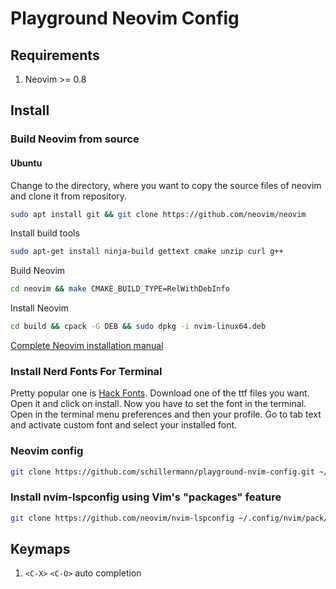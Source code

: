 # Playground Neovim Config

## Requirements
1. Neovim >= 0.8

## Install
### Build Neovim from source
#### Ubuntu
Change to the directory, where you want to copy the source files of neovim and clone it from repository.
```sh
sudo apt install git && git clone https://github.com/neovim/neovim
```

Install build tools
```sh
sudo apt-get install ninja-build gettext cmake unzip curl g++
```

Build Neovim
```sh
cd neovim && make CMAKE_BUILD_TYPE=RelWithDebInfo
```

Install Neovim
```sh
cd build && cpack -G DEB && sudo dpkg -i nvim-linux64.deb
```
[Complete Neovim installation manual](https://github.com/neovim/neovim/wiki/Building-Neovim)

### Install Nerd Fonts For Terminal
Pretty popular one is [Hack Fonts](https://github.com/ryanoasis/nerd-fonts/tree/master/patched-fonts/Hack).
Download one of the ttf files you want.
Open it and click on install.
Now you have to set the font in the terminal.
Open in the terminal menu preferences and then your profile.
Go to tab text and activate custom font and select your installed font.

### Neovim config
```sh
git clone https://github.com/schillermann/playground-nvim-config.git ~/.config/nvim
```

### Install nvim-lspconfig using Vim's "packages" feature
```sh
git clone https://github.com/neovim/nvim-lspconfig ~/.config/nvim/pack/nvim/start/nvim-lspconfig
```

## Keymaps

1. `<C-X>` `<C-O>` auto completion
